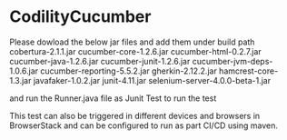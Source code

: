 # CodilityCucumber
Please dowload the below jar files and add them under build path
cobertura-2.1.1.jar
cucumber-core-1.2.6.jar
cucumber-html-0.2.7.jar
cucumber-java-1.2.6.jar
cucumber-junit-1.2.6.jar
cucumber-jvm-deps-1.0.6.jar
cucumber-reporting-5.5.2.jar
gherkin-2.12.2.jar
hamcrest-core-1.3.jar
javafaker-1.0.2.jar
junit-4.11.jar
selenium-server-4.0.0-beta-1.jar

and run the Runner.java file as Junit Test to run the test

This test can also be triggered in different devices and browsers in BrowserStack and can be configured to run as part CI/CD using maven.
